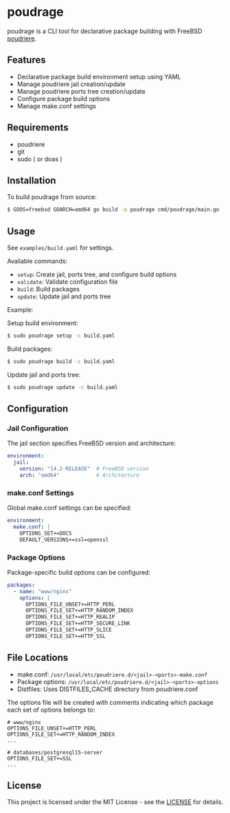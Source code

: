 # poudrage

poudrage is a CLI tool for declarative package building with FreeBSD [poudriere](https://man.freebsd.org/cgi/man.cgi?poudriere).

## Features

- Declarative package build environment setup using YAML
- Manage poudriere jail creation/update
- Manage poudriere ports tree creation/update
- Configure package build options
- Manage make.conf settings

## Requirements

- poudriere
- git
- sudo ( or doas )

## Installation

To build poudrage from source:

```sh
$ GOOS=freebsd GOARCH=amd64 go build -o poudrage cmd/poudrage/main.go
```

## Usage

See `examples/build.yaml` for settings.

Available commands:

- `setup`: Create jail, ports tree, and configure build options
- `validate`: Validate configuration file
- `build`: Build packages
- `update`: Update jail and ports tree

Example:

Setup build environment:

```sh
$ sudo poudrage setup -c build.yaml
```

Build packages:

```sh
$ sudo poudrage build -c build.yaml
```

Update jail and ports tree:

```sh
$ sudo poudrage update -c build.yaml
```

## Configuration

### Jail Configuration

The jail section specifies FreeBSD version and architecture:

```yaml
environment:
  jail:
    version: "14.2-RELEASE"  # FreeBSD version
    arch: "amd64"            # Architecture
```

### make.conf Settings

Global make.conf settings can be specified:

```yaml
environment:
  make.conf: |
    OPTIONS_SET+=DOCS
    DEFAULT_VERSIONS+=ssl=openssl
```

### Package Options

Package-specific build options can be configured:

```yaml
packages:
  - name: "www/nginx"
    options: |
      OPTIONS_FILE_UNSET+=HTTP_PERL
      OPTIONS_FILE_SET+=HTTP_RANDOM_INDEX
      OPTIONS_FILE_SET+=HTTP_REALIP
      OPTIONS_FILE_SET+=HTTP_SECURE_LINK
      OPTIONS_FILE_SET+=HTTP_SLICE
      OPTIONS_FILE_SET+=HTTP_SSL
```

## File Locations

- make.conf: `/usr/local/etc/poudriere.d/<jail>-<ports>-make.conf`
- Package options: `/usr/local/etc/poudriere.d/<jail>-<ports>-options`
- Distfiles: Uses DISTFILES_CACHE directory from poudriere.conf

The options file will be created with comments indicating which package each set of options belongs to:

```
# www/nginx
OPTIONS_FILE_UNSET+=HTTP_PERL
OPTIONS_FILE_SET+=HTTP_RANDOM_INDEX
...

# databases/postgresql15-server
OPTIONS_FILE_SET+=SSL
...
```

## License

This project is licensed under the MIT License - see the [LICENSE](https://opensource.org/license/mit) for details.
